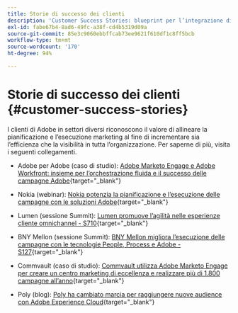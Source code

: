```yaml
---
title: Storie di successo dei clienti
description: 'Customer Success Stories: blueprint per l’integrazione di Marketi Engage e Workfront'
exl-id: fabe67b4-8ad6-49fc-a38f-cd4b5319d09a
source-git-commit: 85e3c9060ebbffcab73ee9621f610df1c8ff5bcb
workflow-type: tm+mt
source-wordcount: '170'
ht-degree: 94%

---
```


# Storie di successo dei clienti {#customer-success-stories}

I clienti di Adobe in settori diversi riconoscono il valore di allineare la pianificazione e l’esecuzione marketing al fine di incrementare sia l’efficienza che la visibilità in tutta l’organizzazione. Per saperne di più, visita i seguenti collegamenti.

* Adobe per Adobe (caso di studio): [Adobe Marketo Engage e Adobe Workfront: insieme per l’orchestrazione fluida e il successo delle campagne Adobe](https://business.adobe.com/customer-success-stories/adobe-campaign-orchestration-case-study){target="_blank"}

* Nokia (webinar): [Nokia potenzia la pianificazione e l’esecuzione delle campagne con le soluzioni Adobe](https://engage.adobe.com/MarWF22Q4WBR-Registration.html){target="_blank"}

* Lumen (sessione Summit): [Lumen promuove l’agilità nelle esperienze cliente omnichannel - S710](https://business.adobe.com/summit/2022/sessions/how-lumen-drives-agility-for-omnichannel-customer-s710.html){target="_blank"}

* BNY Mellon (sessione Summit): [BNY Mellon migliora l’esecuzione delle campagne con le tecnologie People, Process e Adobe - S127](https://business.adobe.com/events/experience-makers-live/2022/sessions/how-bny-mellon-improved-campaign-execution-with-pe-s127.html){target="_blank"}

* Commvault (caso di studio): [Commvault utilizza Adobe Marketo Engage per creare un centro marketing di eccellenza e realizzare più di 1.800 campagne all’anno](https://business.adobe.com/customer-success-stories/commvault-case-study){target="_blank"}

* Poly (blog): [Poly ha cambiato marcia per raggiungere nuove audience con Adobe Experience Cloud](https://business.adobe.com/blog/basics/how-poly-shifted-gears-reach-new-audiences-adobe-experience-cloud){target="_blank"}
